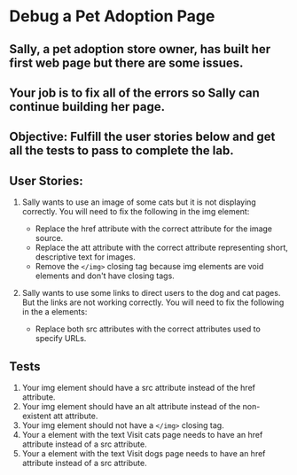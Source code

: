 # Debug a Pet Adoption Page

## Sally, a pet adoption store owner, has built her first web page but there are some issues.

## Your job is to fix all of the errors so Sally can continue building her page.

## Objective: Fulfill the user stories below and get all the tests to pass to complete the lab.

## User Stories:

1. Sally wants to use an image of some cats but it is not displaying correctly. You will need to fix the following in the img element:

   - Replace the href attribute with the correct attribute for the image source.
   - Replace the att attribute with the correct attribute representing short, descriptive text for images.
   - Remove the `</img>` closing tag because img elements are void elements and don't have closing tags.

2. Sally wants to use some links to direct users to the dog and cat pages. But the links are not working correctly. You will need to fix the following in the a elements:
   - Replace both src attributes with the correct attributes used to specify URLs.

## Tests

1. Your img element should have a src attribute instead of the href attribute.
2. Your img element should have an alt attribute instead of the non-existent att attribute.
3. Your img element should not have a `</img>` closing tag.
4. Your a element with the text Visit cats page needs to have an href attribute instead of a src attribute.
5. Your a element with the text Visit dogs page needs to have an href attribute instead of a src attribute.
